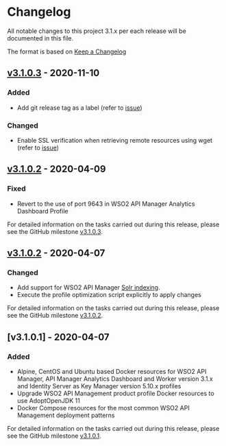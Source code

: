 # Changelog

All notable changes to this project 3.1.x per each release will be documented in this file.

The format is based on [Keep a Changelog](https://keepachangelog.com/en/1.0.0/)

## [v3.1.0.3] - 2020-11-10

### Added
- Add git release tag as a label (refer to [issue](https://github.com/wso2/docker-apim/issues/347))

### Changed
- Enable SSL verification when retrieving remote resources using wget (refer to [issue](https://github.com/wso2/docker-apim/issues/348))

## [v3.1.0.2] - 2020-04-09

### Fixed
- Revert to the use of port 9643 in WSO2 API Manager Analytics Dashboard Profile

For detailed information on the tasks carried out during this release, please see the GitHub milestone
[v3.1.0.3](https://github.com/wso2/docker-apim/milestone/15).

## [v3.1.0.2] - 2020-04-07

### Changed
- Add support for WSO2 API Manager
[Solr indexing](https://apim.docs.wso2.com/en/latest/administer/product-configurations/common-runtime-and-configuration-artifacts/#persistent-runtime-artifacts).
- Execute the profile optimization script explicitly to apply changes

For detailed information on the tasks carried out during this release, please see the GitHub milestone
[v3.1.0.2](https://github.com/wso2/docker-apim/milestone/14).

## [v3.1.0.1] - 2020-04-07

### Added
- Alpine, CentOS and Ubuntu based Docker resources for WSO2 API Manager, API Manager Analytics Dashboard and Worker version 3.1.x
and Identity Server as Key Manager version 5.10.x profiles
- Upgrade WSO2 API Management product profile Docker resources to use AdoptOpenJDK 11
- Docker Compose resources for the most common WSO2 API Management deployment patterns

For detailed information on the tasks carried out during this release, please see the GitHub milestone
[v3.1.0.1](https://github.com/wso2/docker-apim/milestone/13).

[v3.1.0.2]: https://github.com/wso2/docker-apim/compare/v3.1.0.1...v3.1.0.2
[v3.1.0.3]: https://github.com/wso2/docker-apim/compare/v3.1.0.2...v3.1.0.3
